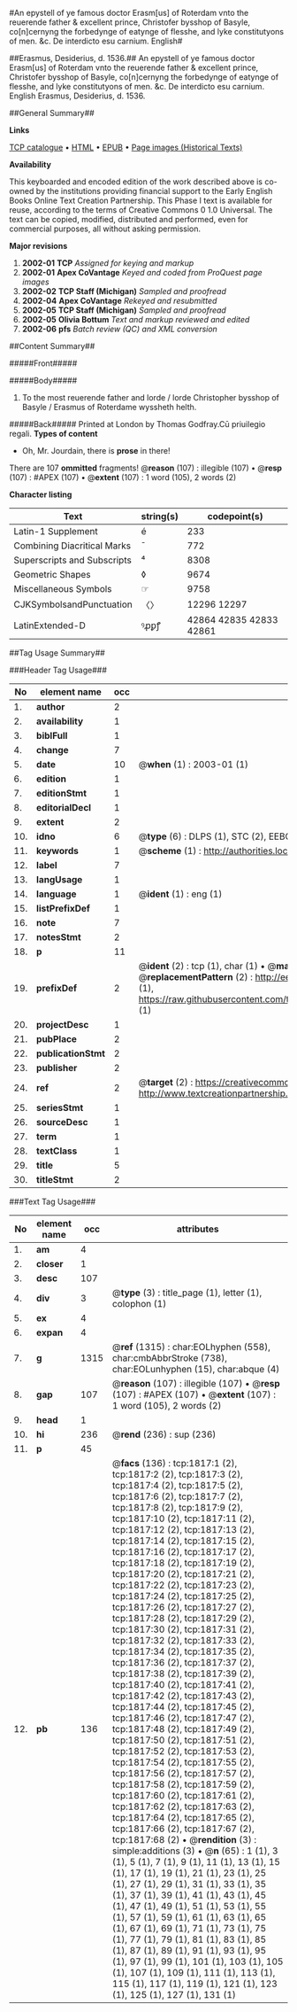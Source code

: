 #An epystell of ye famous doctor Erasm[us] of Roterdam vnto the reuerende father & excellent prince, Christofer bysshop of Basyle, co[n]cernyng the forbedynge of eatynge of flesshe, and lyke constitutyons of men. &c. De interdicto esu carnium. English#

##Erasmus, Desiderius, d. 1536.##
An epystell of ye famous doctor Erasm[us] of Roterdam vnto the reuerende father & excellent prince, Christofer bysshop of Basyle, co[n]cernyng the forbedynge of eatynge of flesshe, and lyke constitutyons of men. &c.
De interdicto esu carnium. English
Erasmus, Desiderius, d. 1536.

##General Summary##

**Links**

[TCP catalogue](http://www.ota.ox.ac.uk/tcp/)  • 
[HTML](http://tei.it.ox.ac.uk/tcp/Texts-HTML/free/A00/A00375.html)  • 
[EPUB](http://tei.it.ox.ac.uk/tcp/Texts-EPUB/free/A00/A00375.epub) • 
[Page images (Historical Texts)](https://data.historicaltexts.jisc.ac.uk/view?pubId=eebo-99837492e&pageId=eebo-99837492e-1817-1)

**Availability**

This keyboarded and encoded edition of the
	       work described above is co-owned by the institutions
	       providing financial support to the Early English Books
	       Online Text Creation Partnership. This Phase I text is
	       available for reuse, according to the terms of Creative
	       Commons 0 1.0 Universal. The text can be copied,
	       modified, distributed and performed, even for
	       commercial purposes, all without asking permission.

**Major revisions**

1. __2002-01__ __TCP__ *Assigned for keying and markup*
1. __2002-01__ __Apex CoVantage__ *Keyed and coded from ProQuest page images*
1. __2002-02__ __TCP Staff (Michigan)__ *Sampled and proofread*
1. __2002-04__ __Apex CoVantage__ *Rekeyed and resubmitted*
1. __2002-05__ __TCP Staff (Michigan)__ *Sampled and proofread*
1. __2002-05__ __Olivia Bottum__ *Text and markup reviewed and edited*
1. __2002-06__ __pfs__ *Batch review (QC) and XML conversion*

##Content Summary##

#####Front#####

#####Body#####

1.  To the most reuerende father and lorde / lorde Christopher bysshop of Basyle / Erasmus of Roterdame wyssheth helth.   

#####Back#####
 Printed at London by Thomas Godfray.Cū priuilegio regali.
**Types of content**

  * Oh, Mr. Jourdain, there is **prose** in there!

There are 107 **ommitted** fragments! 
 @__reason__ (107) : illegible (107)  •  @__resp__ (107) : #APEX (107)  •  @__extent__ (107) : 1 word (105), 2 words (2)

**Character listing**


|Text|string(s)|codepoint(s)|
|---|---|---|
|Latin-1 Supplement|é|233|
|Combining             Diacritical Marks|̄|772|
|Superscripts             and Subscripts|⁴|8308|
|Geometric Shapes|◊|9674|
|Miscellaneous Symbols|☞|9758|
|CJKSymbolsandPunctuation|〈〉|12296 12297|
|LatinExtended-D|ꝰꝓꝑꝭ|42864 42835 42833 42861|

##Tag Usage Summary##

###Header Tag Usage###

|No|element name|occ|attributes|
|---|---|---|---|
|1.|__author__|2||
|2.|__availability__|1||
|3.|__biblFull__|1||
|4.|__change__|7||
|5.|__date__|10| @__when__ (1) : 2003-01 (1)|
|6.|__edition__|1||
|7.|__editionStmt__|1||
|8.|__editorialDecl__|1||
|9.|__extent__|2||
|10.|__idno__|6| @__type__ (6) : DLPS (1), STC (2), EEBO-CITATION (1), PROQUEST (1), VID (1)|
|11.|__keywords__|1| @__scheme__ (1) : http://authorities.loc.gov/ (1)|
|12.|__label__|7||
|13.|__langUsage__|1||
|14.|__language__|1| @__ident__ (1) : eng (1)|
|15.|__listPrefixDef__|1||
|16.|__note__|7||
|17.|__notesStmt__|2||
|18.|__p__|11||
|19.|__prefixDef__|2| @__ident__ (2) : tcp (1), char (1)  •  @__matchPattern__ (2) : ([0-9\-]+):([0-9IVX]+) (1), (.+) (1)  •  @__replacementPattern__ (2) : http://eebo.chadwyck.com/downloadtiff?vid=$1&page=$2 (1), https://raw.githubusercontent.com/textcreationpartnership/Texts/master/tcpchars.xml#$1 (1)|
|20.|__projectDesc__|1||
|21.|__pubPlace__|2||
|22.|__publicationStmt__|2||
|23.|__publisher__|2||
|24.|__ref__|2| @__target__ (2) : https://creativecommons.org/publicdomain/zero/1.0/ (1), http://www.textcreationpartnership.org/docs/. (1)|
|25.|__seriesStmt__|1||
|26.|__sourceDesc__|1||
|27.|__term__|1||
|28.|__textClass__|1||
|29.|__title__|5||
|30.|__titleStmt__|2||


###Text Tag Usage###

|No|element name|occ|attributes|
|---|---|---|---|
|1.|__am__|4||
|2.|__closer__|1||
|3.|__desc__|107||
|4.|__div__|3| @__type__ (3) : title_page (1), letter (1), colophon (1)|
|5.|__ex__|4||
|6.|__expan__|4||
|7.|__g__|1315| @__ref__ (1315) : char:EOLhyphen (558), char:cmbAbbrStroke (738), char:EOLunhyphen (15), char:abque (4)|
|8.|__gap__|107| @__reason__ (107) : illegible (107)  •  @__resp__ (107) : #APEX (107)  •  @__extent__ (107) : 1 word (105), 2 words (2)|
|9.|__head__|1||
|10.|__hi__|236| @__rend__ (236) : sup (236)|
|11.|__p__|45||
|12.|__pb__|136| @__facs__ (136) : tcp:1817:1 (2), tcp:1817:2 (2), tcp:1817:3 (2), tcp:1817:4 (2), tcp:1817:5 (2), tcp:1817:6 (2), tcp:1817:7 (2), tcp:1817:8 (2), tcp:1817:9 (2), tcp:1817:10 (2), tcp:1817:11 (2), tcp:1817:12 (2), tcp:1817:13 (2), tcp:1817:14 (2), tcp:1817:15 (2), tcp:1817:16 (2), tcp:1817:17 (2), tcp:1817:18 (2), tcp:1817:19 (2), tcp:1817:20 (2), tcp:1817:21 (2), tcp:1817:22 (2), tcp:1817:23 (2), tcp:1817:24 (2), tcp:1817:25 (2), tcp:1817:26 (2), tcp:1817:27 (2), tcp:1817:28 (2), tcp:1817:29 (2), tcp:1817:30 (2), tcp:1817:31 (2), tcp:1817:32 (2), tcp:1817:33 (2), tcp:1817:34 (2), tcp:1817:35 (2), tcp:1817:36 (2), tcp:1817:37 (2), tcp:1817:38 (2), tcp:1817:39 (2), tcp:1817:40 (2), tcp:1817:41 (2), tcp:1817:42 (2), tcp:1817:43 (2), tcp:1817:44 (2), tcp:1817:45 (2), tcp:1817:46 (2), tcp:1817:47 (2), tcp:1817:48 (2), tcp:1817:49 (2), tcp:1817:50 (2), tcp:1817:51 (2), tcp:1817:52 (2), tcp:1817:53 (2), tcp:1817:54 (2), tcp:1817:55 (2), tcp:1817:56 (2), tcp:1817:57 (2), tcp:1817:58 (2), tcp:1817:59 (2), tcp:1817:60 (2), tcp:1817:61 (2), tcp:1817:62 (2), tcp:1817:63 (2), tcp:1817:64 (2), tcp:1817:65 (2), tcp:1817:66 (2), tcp:1817:67 (2), tcp:1817:68 (2)  •  @__rendition__ (3) : simple:additions (3)  •  @__n__ (65) : 1 (1), 3 (1), 5 (1), 7 (1), 9 (1), 11 (1), 13 (1), 15 (1), 17 (1), 19 (1), 21 (1), 23 (1), 25 (1), 27 (1), 29 (1), 31 (1), 33 (1), 35 (1), 37 (1), 39 (1), 41 (1), 43 (1), 45 (1), 47 (1), 49 (1), 51 (1), 53 (1), 55 (1), 57 (1), 59 (1), 61 (1), 63 (1), 65 (1), 67 (1), 69 (1), 71 (1), 73 (1), 75 (1), 77 (1), 79 (1), 81 (1), 83 (1), 85 (1), 87 (1), 89 (1), 91 (1), 93 (1), 95 (1), 97 (1), 99 (1), 101 (1), 103 (1), 105 (1), 107 (1), 109 (1), 111 (1), 113 (1), 115 (1), 117 (1), 119 (1), 121 (1), 123 (1), 125 (1), 127 (1), 131 (1)|
